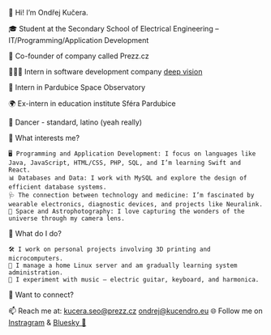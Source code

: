 👋 Hi! I’m Ondřej Kučera.

🎓 Student at the Secondary School of Electrical Engineering – IT/Programming/Application Development

💼 Co-founder of company called Prezz.cz

👨🏻‍💻 Intern in software development company [deep vision](https://www.deepvision.cz)

🔭 Intern in Pardubice Space Observatory

🌍 Ex-intern in education institute Sféra Pardubice

🕺 Dancer - standard, latino (yeah really)


🌱 What interests me?

	🖥️ Programming and Application Development: I focus on languages like Java, JavaScript, HTML/CSS, PHP, SQL, and I’m learning Swift and React.
	📊 Databases and Data: I work with MySQL and explore the design of efficient database systems.
	🩺 The connection between technology and medicine: I’m fascinated by wearable electronics, diagnostic devices, and projects like Neuralink.
	🌌 Space and Astrophotography: I love capturing the wonders of the universe through my camera lens.

📌 What do I do?

	🛠️ I work on personal projects involving 3D printing and microcomputers.
	🔧 I manage a home Linux server and am gradually learning system administration.
	🎵 I experiment with music – electric guitar, keyboard, and harmonica.
 
 💬 Want to connect?
 
 📫 Reach me at: kucera.seo@prezz.cz ondrej@kucendro.eu
 🌐 Follow me on [Instragram](https://www.instagram.com/kucendr.o/) & [Bluesky 🦋](https://bsky.app/profile/kucendro.bsky.social)

